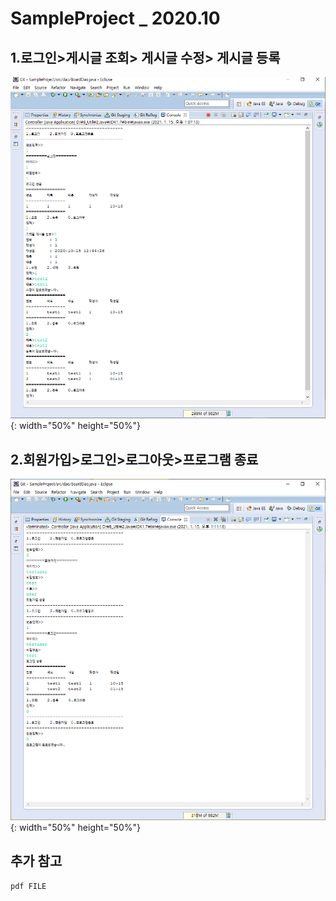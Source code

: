 SampleProject _ 2020.10
======================
## 1.로그인>게시글 조회> 게시글 수정> 게시글 등록

![Screenshot](sampleProject01.png){: width="50%" height="50%"}

## 2.회원가입>로그인>로그아웃>프로그램 종료

![Screenshot](sampleProject02.png){: width="50%" height="50%"}


## 추가 참고
```
pdf FILE
```
